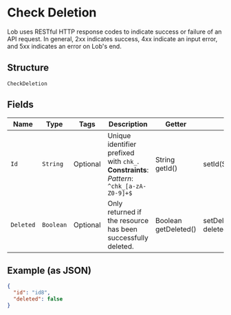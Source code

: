 
# Check Deletion

Lob uses RESTful HTTP response codes to indicate success or failure of an API request. In general, 2xx indicates success, 4xx indicate an input error, and 5xx indicates an error on Lob's end.

## Structure

`CheckDeletion`

## Fields

| Name | Type | Tags | Description | Getter | Setter |
|  --- | --- | --- | --- | --- | --- |
| `Id` | `String` | Optional | Unique identifier prefixed with `chk_`.<br>**Constraints**: *Pattern*: `^chk_[a-zA-Z0-9]+$` | String getId() | setId(String id) |
| `Deleted` | `Boolean` | Optional | Only returned if the resource has been successfully deleted. | Boolean getDeleted() | setDeleted(Boolean deleted) |

## Example (as JSON)

```json
{
  "id": "id8",
  "deleted": false
}
```

